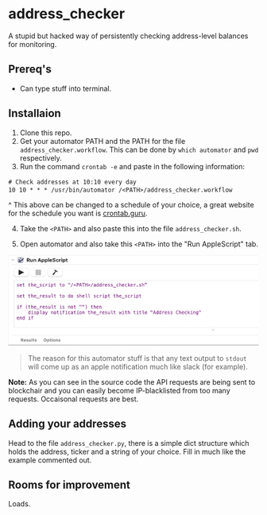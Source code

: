 # address_checker

A stupid but hacked way of persistently checking address-level balances for monitoring.

## Prereq's
- Can type stuff into terminal.


## Installaion
1. Clone this repo.
2. Get your automator PATH and the PATH for the file `address_checker.workflow`. This can be done by `which automator` and `pwd` respectively.
3. Run the command `crontab -e` and paste in the following information:

```
# Check addresses at 10:10 every day
10 10 * * * /usr/bin/automator /<PATH>/address_checker.workflow
```

^ This above can be changed to a schedule of your choice, a great website for the schedule you want is [crontab.guru](https://crontab.guru/). 

4. Take the `<PATH>` and also paste this into the file `address_checker.sh`.

5. Open automator and also take this `<PATH>` into the "Run AppleScript" tab.

![Automator setup](/media/automator_setup.png "Automator Setup")

> The reason for this automator stuff is that any text output to `stdout` will come up as an apple notification much like slack (for example).


**Note:** As you can see in the source code the API requests are being sent to blockchair and you can easily become IP-blacklisted from too many requests. Occaisonal requests are best.


## Adding your addresses
Head to the file `address_checker.py`, there is a simple dict structure which holds the address, ticker and a string of your choice. Fill in much like the example commented out. 

## Rooms for improvement
Loads.